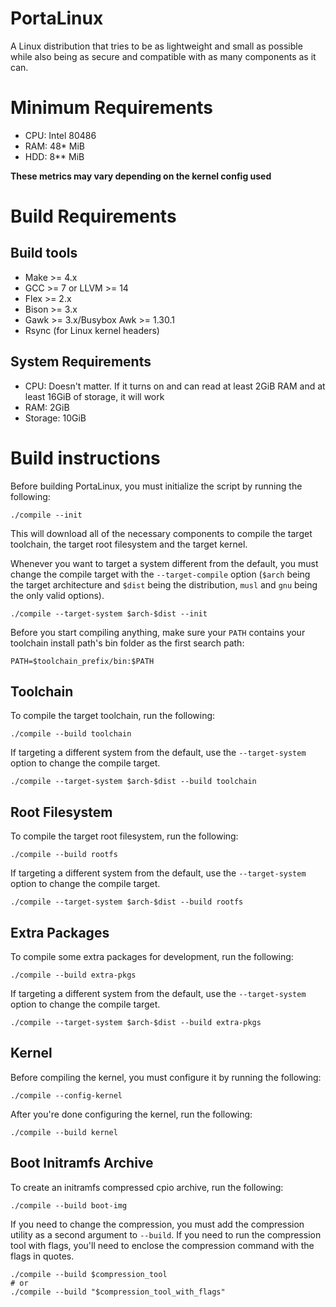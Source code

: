 # PortaLinux

A Linux distribution that tries to be as lightweight and small as possible
while also being as secure and compatible with as many components as it can.

# Minimum Requirements

- CPU: Intel 80486
- RAM: 48* MiB
- HDD: 8** MiB

**These metrics may vary depending on the kernel config used**

# Build Requirements

## Build tools

- Make >= 4.x
- GCC >= 7 or LLVM >= 14
- Flex >= 2.x
- Bison >= 3.x
- Gawk >= 3.x/Busybox Awk >= 1.30.1
- Rsync (for Linux kernel headers)

## System Requirements

- CPU: Doesn't matter. If it turns on and can read at least 2GiB RAM and at
least 16GiB of storage, it will work
- RAM: 2GiB
- Storage: 10GiB

# Build instructions

Before building PortaLinux, you must initialize the script by running the
following:
```
./compile --init
```
This will download all of the necessary components to compile the target
toolchain, the target root filesystem and the target kernel.

Whenever you want to target a system different from the default, you must
change the compile target with the `--target-compile` option (`$arch` being
the target architecture and `$dist` being the distribution, `musl` and `gnu`
being the only valid options).
```
./compile --target-system $arch-$dist --init
```

Before you start compiling anything, make sure your `PATH` contains your
toolchain install path's bin folder as the first search path:
```
PATH=$toolchain_prefix/bin:$PATH
```

## Toolchain

To compile the target toolchain, run the following:
```
./compile --build toolchain
```
If targeting a different system from the default, use the `--target-system`
option to change the compile target.
```
./compile --target-system $arch-$dist --build toolchain
```

## Root Filesystem

To compile the target root filesystem, run the following:
```
./compile --build rootfs
```
If targeting a different system from the default, use the `--target-system`
option to change the compile target.
```
./compile --target-system $arch-$dist --build rootfs
```

## Extra Packages
To compile some extra packages for development, run the following:
```
./compile --build extra-pkgs
```
If targeting a different system from the default, use the `--target-system`
option to change the compile target.
```
./compile --target-system $arch-$dist --build extra-pkgs
```

## Kernel

Before compiling the kernel, you must configure it by running the following:
```
./compile --config-kernel
```
After you're done configuring the kernel, run the following:
```
./compile --build kernel
```

## Boot Initramfs Archive
To create an initramfs compressed cpio archive, run the following:
```
./compile --build boot-img
```
If you need to change the compression, you must add the compression utility as
a second argument to `--build`. If you need to run the compression tool with
flags, you'll need to enclose the compression command with the flags in quotes.
```
./compile --build $compression_tool
# or
./compile --build "$compression_tool_with_flags"
```
